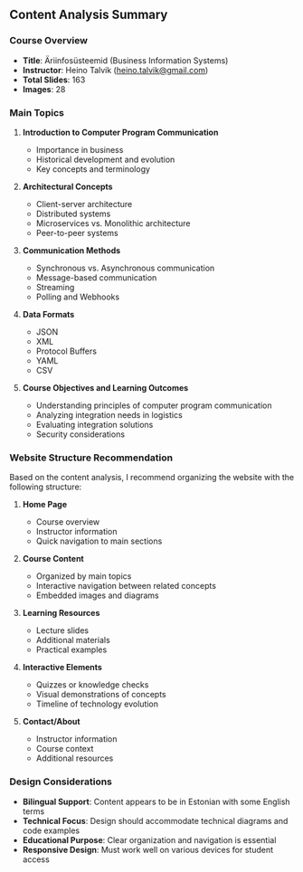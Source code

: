 ## Content Analysis Summary

### Course Overview
- **Title**: Äriinfosüsteemid (Business Information Systems)
- **Instructor**: Heino Talvik (heino.talvik@gmail.com)
- **Total Slides**: 163
- **Images**: 28

### Main Topics
1. **Introduction to Computer Program Communication**
   - Importance in business
   - Historical development and evolution
   - Key concepts and terminology

2. **Architectural Concepts**
   - Client-server architecture
   - Distributed systems
   - Microservices vs. Monolithic architecture
   - Peer-to-peer systems

3. **Communication Methods**
   - Synchronous vs. Asynchronous communication
   - Message-based communication
   - Streaming
   - Polling and Webhooks

4. **Data Formats**
   - JSON
   - XML
   - Protocol Buffers
   - YAML
   - CSV

5. **Course Objectives and Learning Outcomes**
   - Understanding principles of computer program communication
   - Analyzing integration needs in logistics
   - Evaluating integration solutions
   - Security considerations

### Website Structure Recommendation
Based on the content analysis, I recommend organizing the website with the following structure:

1. **Home Page**
   - Course overview
   - Instructor information
   - Quick navigation to main sections

2. **Course Content**
   - Organized by main topics
   - Interactive navigation between related concepts
   - Embedded images and diagrams

3. **Learning Resources**
   - Lecture slides
   - Additional materials
   - Practical examples

4. **Interactive Elements**
   - Quizzes or knowledge checks
   - Visual demonstrations of concepts
   - Timeline of technology evolution

5. **Contact/About**
   - Instructor information
   - Course context
   - Additional resources

### Design Considerations
- **Bilingual Support**: Content appears to be in Estonian with some English terms
- **Technical Focus**: Design should accommodate technical diagrams and code examples
- **Educational Purpose**: Clear organization and navigation is essential
- **Responsive Design**: Must work well on various devices for student access
